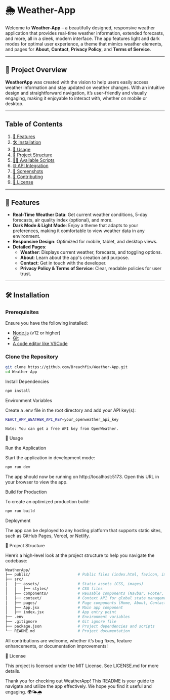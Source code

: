 # 🌦️ Weather-App

Welcome to **Weather-App** – a beautifully designed, responsive weather application that provides real-time weather information, extended forecasts, and more, all in a sleek, modern interface. The app features light and dark modes for optimal user experience, a theme that mimics weather elements, and pages for **About**, **Contact**, **Privacy Policy**, and **Terms of Service**.

---

## 📸 Project Overview

**WeatherApp** was created with the vision to help users easily access weather information and stay updated on weather changes. With an intuitive design and straightforward navigation, it’s user-friendly and visually engaging, making it enjoyable to interact with, whether on mobile or desktop.

---

## Table of Contents

1. [🌟 Features](#-features)
2. [🛠 Installation](#-installation)
3. [🚀 Usage](#-usage)
4. [📁 Project Structure](#-project-structure)
5. [🧑‍💻 Available Scripts](#-available-scripts)
6. [🌐 API Integration](#-api-integration)
7. [📸 Screenshots](#-screenshots)
8. [🤝 Contributing](#-contributing)
9. [📜 License](#-license)

---

## 🌟 Features

- **Real-Time Weather Data**: Get current weather conditions, 5-day forecasts, air quality index (optional), and more.
- **Dark Mode & Light Mode**: Enjoy a theme that adapts to your preferences, making it comfortable to view weather data in any environment.
- **Responsive Design**: Optimized for mobile, tablet, and desktop views.
- **Detailed Pages**:
  - **Weather**: Displays current weather, forecasts, and toggling options.
  - **About**: Learn about the app's creation and purpose.
  - **Contact**: Get in touch with the developer.
  - **Privacy Policy & Terms of Service**: Clear, readable policies for user trust.

---

## 🛠 Installation

### Prerequisites

Ensure you have the following installed:
- [Node.js](https://nodejs.org) (v12 or higher)
- [Git](https://git-scm.com)
- [A code editor like VSCode](https://code.visualstudio.com)

### Clone the Repository

```bash
git clone https://github.com/Breachfix/Weather-App.git
cd Weather-App
```

Install Dependencies

```bash
npm install
```

Environment Variables

Create a .env file in the root directory and add your API key(s):

```bash
REACT_APP_WEATHER_API_KEY=your_openweather_api_key
```
	Note: You can get a free API key from OpenWeather.

🚀 Usage

Run the Application

Start the application in development mode:
```bash
npm run dev
```
The app should now be running on http://localhost:5173. Open this URL in your browser to view the app.

Build for Production

To create an optimized production build:
```bash
npm run build
```

Deployment

The app can be deployed to any hosting platform that supports static sites, such as GitHub Pages, Vercel, or Netlify.

📁 Project Structure

Here’s a high-level look at the project structure to help you navigate the codebase:
```bash
WeatherApp/
├── public/                     # Public files (index.html, favicon, images)
├── src/
│   ├── assets/                 # Static assets (CSS, images)
│   │   ├── styles/             # CSS files
│   ├── components/             # Reusable components (Navbar, Footer, etc.)
│   ├── context/                # Context API for global state management
│   ├── pages/                  # Page components (Home, About, Contact, etc.)
│   ├── App.jsx                 # Main app component
│   ├── index.jsx               # App entry point
├── .env                        # Environment variables
├── .gitignore                  # Git ignore file
├── package.json                # Project dependencies and scripts
└── README.md                   # Project documentation

```

All contributions are welcome, whether it’s bug fixes, feature enhancements, or documentation improvements!

📜 License

This project is licensed under the MIT License. See LICENSE.md for more details.

Thank you for checking out WeatherApp! This README is your guide to navigate and utilize the app effectively. We hope you find it useful and engaging. 🌍🌤️🌧️

